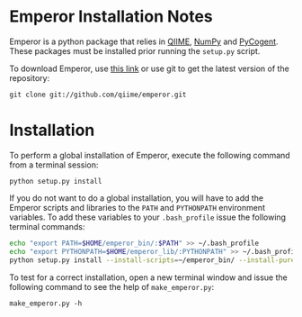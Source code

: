 Emperor Installation Notes
==========================

Emperor is a python package that relies in [QIIME](http://www.qiime.org), [NumPy](http://www.numpy.org) and [PyCogent](http://www.pycogent.org). These packages must be installed prior running the `setup.py` script.

To download Emperor, use [this link](https://github.com/qiime/emperor/archive/master.zip) or use git to get the latest version of the repository:

    git clone git://github.com/qiime/emperor.git

Installation
============

To perform a global installation of Emperor, execute the following command from a terminal session:

    python setup.py install

If you do not want to do a global installation, you will have to add the Emperor scripts and libraries to the `PATH` and `PYTHONPATH` environment variables. To add these variables to your `.bash_profile` issue the following terminal commands:

``` bash
echo "export PATH=$HOME/emperor_bin/:$PATH" >> ~/.bash_profile
echo "export PYTHONPATH=$HOME/emperor_lib/:PYTHONPATH" >> ~/.bash_profile
python setup.py install --install-scripts=~/emperor_bin/ --install-purelib=~/emperor_lib/ --install-lib=~/emperor_lib/
```

To test for a correct installation, open a new terminal window and issue the following command to see the help of `make_emperor.py`:

    make_emperor.py -h

